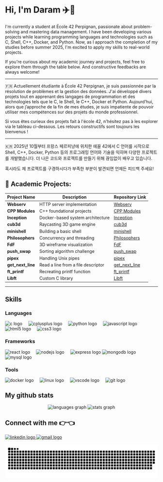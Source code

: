 # Hi, I'm Daram :airplane:🧳


I'm currently a student at École 42 Perpignan, passionate about problem-solving and mastering data management. I have been developing various projects while learning programming languages and technologies such as C, Shell, C++, Docker, and Python. Now, as I approach the completion of my studies before summer 2025, I'm excited to apply my skills to real-world projects.

If you're curious about my academic journey and projects, feel free to explore them through the table below. And constructive feedbacks are always welcome!

---

🇫🇷 Actuellement étudiante à École 42 Perpignan, je suis passionnée par la résolution de problèmes et la gestion des données. J'ai développé divers projets tout en apprenant des langages de programmation et des technologies tels que le C, le Shell, le C++, Docker et Python. Aujourd’hui, alors que j’approche de la fin de mes études, je suis impatiente de pouvoir utiliser mes compétences sur des projets du monde professionnel.

Si vous êtes curieux des projets fait à l'école 42, n’hésitez pas à les explorer via le tableau ci-dessous. Les retours constructifs sont toujours les bienvenus !

---

🇰🇷 2025년 10월부터 프랑스 페르피냥에 위치한 에꼴 42에서 C 언어를 시작으로 Shell, C++, Docker, Python 등의 프로그래밍 언어와 기술을 익히며 다양한 프로젝트를 개발했습니다. 더 나은 코드와 프로젝트를 만들기 위해 끊임없이 배우고 있습니다. 

 혹시라도 제 프로젝트를 구경하시다가 부족한 부분이 발견되면 언제든 피드백 주세요!

## 📌 Academic Projects:

| Project Name       | Description                     | Repository Link |
|-------------------|--------------------------------|----------------|
| **Webserv**      | HTTP server implementation     | [Webserv](https://github.com/darambae/Webserv) |
| **CPP Modules**  | C++ foundational projects      | [CPP Modules](https://github.com/darambae/CPP) |
| **Inception**    | Docker-based system architecture | [Inception](https://github.com/darambae/inception) |
| **cub3d**        | Raycasting 3D game engine      | [cub3d](https://github.com/darambae/cub3D) |
| **minishell**    | Building a basic shell        | [minishell](https://github.com/darambae/minishell) |
| **Philosophers** | Concurrency and threading      | [Philosophers](https://github.com/darambae/philo) |
| **FdF**          | 3D wireframe visualization     | [FdF](https://github.com/darambae/fdf) |
| **push_swap**    | Sorting algorithm challenge    | [push_swap](https://github.com/darambae/push_swap) |
| **pipex**        | Handling Unix pipes            | [pipex](https://github.com/darambae/pipex) |
| **get_next_line** | Read a line from a file descriptor | [get_next_line](https://github.com/darambae/get_next_line) |
| **ft_printf**    | Recreating printf function     | [ft_printf](https://github.com/darambae/ft_printf_no_bonus) |
| **Libft**        | Custom C library               | [Libft](https://github.com/darambae/libft) |

***
## Skills

### Languages
<div align="left">
  <img src="https://cdn.jsdelivr.net/gh/devicons/devicon/icons/c/c-original.svg" height="30" alt="c logo"  />
  <img width="12" />
  <img src="https://cdn.jsdelivr.net/gh/devicons/devicon/icons/cplusplus/cplusplus-original.svg" height="30" alt="cplusplus logo"  />
  <img width="12" />
  <img src="https://cdn.jsdelivr.net/gh/devicons/devicon/icons/python/python-original.svg" height="30" alt="python logo"  />
  <img width="12" />
  <img src="https://cdn.jsdelivr.net/gh/devicons/devicon/icons/javascript/javascript-original.svg" height="30" alt="javascript logo"  />
  <img width="12" />
  <img src="https://cdn.jsdelivr.net/gh/devicons/devicon/icons/html5/html5-original.svg" height="30" alt="html5 logo"  />
  <img width="12" />
  <img src="https://cdn.jsdelivr.net/gh/devicons/devicon/icons/css3/css3-original.svg" height="30" alt="css3 logo"  />
</div>

### Frameworks

<div align="left">
  <img src="https://cdn.jsdelivr.net/gh/devicons/devicon/icons/react/react-original.svg" height="25" alt="react logo"  />
  <img width="12" />
  <img src="https://cdn.jsdelivr.net/gh/devicons/devicon/icons/nodejs/nodejs-original.svg" height="25" alt="nodejs logo"  />
  <img width="12" />
  <img src="https://cdn.jsdelivr.net/gh/devicons/devicon/icons/express/express-original.svg" height="25" alt="express logo"  />
  <img src="https://cdn.jsdelivr.net/gh/devicons/devicon/icons/mongodb/mongodb-original.svg" height="25" alt="mongodb logo"  />
  <img width="12" />
  <img src="https://cdn.jsdelivr.net/gh/devicons/devicon/icons/mysql/mysql-original.svg" height="25" alt="mysql logo"  />
</div>

### Tools

<div align="left">
  <img src="https://cdn.jsdelivr.net/gh/devicons/devicon/icons/docker/docker-original.svg" height="25" alt="docker logo"  />
  <img width="12" />
  <img src="https://cdn.jsdelivr.net/gh/devicons/devicon/icons/linux/linux-original.svg" height="25" alt="linux logo"  />
  <img width="12" />
  <img src="https://cdn.jsdelivr.net/gh/devicons/devicon/icons/vscode/vscode-original.svg" height="25" alt="vscode logo"  />
  <img width="12" />
  <img src="https://cdn.jsdelivr.net/gh/devicons/devicon/icons/git/git-original.svg" height="25" alt="git logo"  />
</div>

## My github stats 
<div align="center">
  <img src="https://github-readme-stats.vercel.app/api/top-langs?username=darambae&locale=en&hide_title=false&layout=compact&card_width=320&langs_count=5&theme=merko&hide_border=false&order=2" height="150" alt="languages graph"  />
  <img src="https://github-readme-stats.vercel.app/api?username=darambae&hide_title=false&hide_rank=false&show_icons=true&include_all_commits=true&count_private=true&disable_animations=false&theme=merko&locale=en&hide_border=false&order=1" height="150" alt="stats graph"  />
</div>


## Connect with me 👉👈

<div align="left">
  <a href="https://www.linkedin.com/in/darambae/" target="_blank">
    <img src="https://img.shields.io/static/v1?message=LinkedIn&logo=linkedin&label=&color=0077B5&logoColor=white&labelColor=&style=for-the-badge" height="20" alt="linkedin logo"  />
  </a>
  <a href="baedaram90@gmail.com" target="_blank">
    <img src="https://img.shields.io/static/v1?message=Gmail&logo=gmail&label=&color=D14836&logoColor=white&labelColor=&style=for-the-badge" height="20" alt="gmail logo"  />
  </a>
</div>

<br clear="both">

<picture>
  <source media="(prefers-color-scheme: dark)" srcset="https://raw.githubusercontent.com/darambae/darambae/output/github-snake-dark.svg" />
  <source media="(prefers-color-scheme: light)" srcset="https://raw.githubusercontent.com/darambae/darambae/output/github-snake.svg" />
  <img alt="github-snake" src="https://raw.githubusercontent.com/darambae/darambae/output/github-snake.svg" />
</picture>




###
